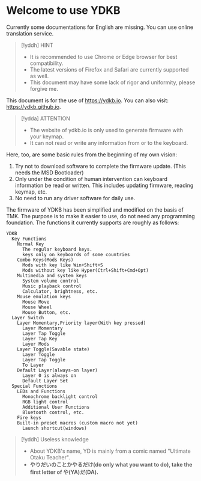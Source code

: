 # Welcome to use YDKB 
Currently some documentations for English are missing. You can use online translation service.

> [!yddh] HINT
> - It is recommended to use Chrome or Edge browser for best compatibility.
> - The latest versions of Firefox and Safari are currently supported as well.
> - This document may have some lack of rigor and uniformity, please forgive me.

This document is for the use of https://ydkb.io. You can also visit: https://ydkb.github.io.

> [!ydda] ATTENTION
> - The website of ydkb.io is only used to generate firmware with your keymap.
> - It can not read or write any information from or to the keyboard.

Here, too, are some basic rules from the beginning of my own vision:
  1. Try not to download software to complete the firmware update. (This needs the MSD Bootloader)
  2. Only under the condition of human intervention can keyboard information be read or written. This includes updating firmware, reading keymap, etc.
  3. No need to run any driver software for daily use.

The firmware of YDKB has been simplified and modified on the basis of TMK. The purpose is to make it easier to use, do not need any programming foundation. The functions it currently supports are roughly as follows:

```mindmap
YDKB
  Key Functions
    Normal Key
      The regular keyboard keys.
      keys only on keyboards of some countries
    Combo Keys(Mods Keys)
      Mods with key like Win+Shift+S
      Mods without key like Hyper(Ctrl+Shift+Cmd+Opt)
    Multimedia and system keys
      System volume control
      Music playback control
      Calculator, brightness, etc.
    Mouse emulation keys
      Mouse Move
      Mouse Wheel
      Mouse Button, etc.
  Layer Switch
    Layer Momentary,Priority layer(With key pressed)
      Layer Momentary
      Layer Tap Toggle
      Layer Tap Key
      Layer Mods
    Layer Toggle(Savable state)
      Layer Toggle
      Layer Tap Toggle
      To Layer
    Default Layer(always-on layer)
      Layer 0 is always on
      Default Layer Set
  Special Functions
    LEDs and Functions
      Monochrome backlight control
      RGB light control
      Additional User Functions
      Bluetooth control, etc.
    Fire keys
    Built-in preset macros (custom macro not yet)
      Launch shortcut(windows)
```


> [!yddh] Useless knowledge
> - About YDKB's name, YD is mainly from a comic named "Ultimate Otaku Teacher".
> - **やりだいのことかやるだけ(do only what you want to do), take the first letter of や(YA)だ(DA).**

